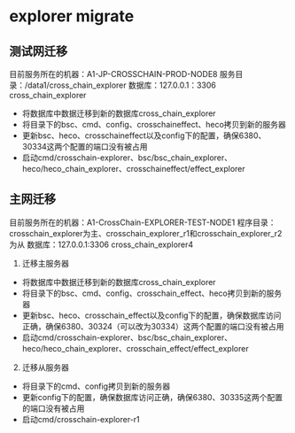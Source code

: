 # explorer migrate

## 测试网迁移

目前服务所在的机器：A1-JP-CROSSCHAIN-PROD-NODE8
服务目录：/data1/cross_chain_explorer
数据库：127.0.0.1：3306 cross_chain_explorer

+ 将数据库中数据迁移到新的数据库cross_chain_explorer
+ 将目录下的bsc、cmd、config、crosschaineffect、heco拷贝到新的服务器
+ 更新bsc、heco、crosschaineffect以及config下的配置，确保6380、30334这两个配置的端口没有被占用
+ 启动cmd/crosschain-explorer、bsc/bsc_chain_explorer、heco/heco_chain_explorer、crosschaineffect/effect_explorer

## 主网迁移

目前服务所在的机器：A1-CrossChain-EXPLORER-TEST-NODE1
程序目录：crosschain_explorer为主、crosschain_explorer_r1和crosschain_explorer_r2为从
数据库：127.0.0.1:3306 cross_chain_explorer4

1. 迁移主服务器

+ 将数据库中数据迁移到新的数据库cross_chain_explorer
+ 将目录下的bsc、cmd、config、crosschain_effect、heco拷贝到新的服务器
+ 更新bsc、heco、crosschain_effect以及config下的配置，确保数据库访问正确，确保6380、30324（可以改为30334）这两个配置的端口没有被占用
+ 启动cmd/crosschain-explorer、bsc/bsc_chain_explorer、heco/heco_chain_explorer、crosschain_effect/effect_explorer

2. 迁移从服务器

+ 将目录下的cmd、config拷贝到新的服务器
+ 更新config下的配置，确保数据库访问正确，确保6380、30335这两个配置的端口没有被占用
+ 启动cmd/crosschain-explorer-r1


